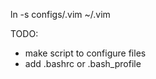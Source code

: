 ln -s  configs/.vim ~/.vim


TODO:
- make script to configure files 
- add .bashrc or .bash_profile

